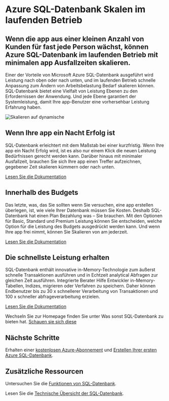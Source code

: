 <properties
   pageTitle="SQL Azure-Datenbank Skalen im laufenden Betrieb"
   description="Erfahren Sie, wie SQL-Datenbank im laufenden Betrieb skaliert"
   keywords=""
   services="sql-database"
   documentationCenter=""
   authors="CarlRabeler"
   manager="jhubbard"
   editor=""/>

<tags
   ms.service="sql-database"
   ms.devlang="NA"
   ms.topic="article"
   ms.tgt_pltfrm="NA"
   ms.workload="data-management"
   ms.date="10/13/2016"
   ms.author="carlrab"/>

# <a name="azure-sql-database-scales-on-the-fly"></a>Azure SQL-Datenbank Skalen im laufenden Betrieb

## <a name="when-your-app-grows-from-a-small-number-of-customers-to-just-about-everyone-azure-sql-database-can-scale-on-the-fly-with-minimal-app-downtime"></a>Wenn die app aus einer kleinen Anzahl von Kunden für fast jede Person wächst, können Azure SQL-Datenbank im laufenden Betrieb mit minimalen app Ausfallzeiten skalieren.

Einer der Vorteile von Microsoft Azure SQL-Datenbank ausgeführt wird Leistung nach oben oder nach unten, und im laufenden Betrieb schnelle Anpassung zum Ändern von Arbeitsbelastung Bedarf skalieren können. SQL-Datenbank bietet eine Vielfalt von Leistung Ebenen zu den Erfordernissen der Anwendung. Und jede Ebene garantiert der Systemleistung, damit Ihre app-Benutzer eine vorhersehbar Leistung Erfahrung haben.

![Skalieren auf dynamische](./media/sql-database-scale-on-the-fly/sql-database-scale-on-the-fly.png)

## <a name="when-your-app-is-an-overnight-success"></a>Wenn Ihre app ein Nacht Erfolg ist
SQL-Datenbank erleichtert mit dem Maßstab bei einer kurzfristig. Wenn Ihre app ein Nacht Erfolg wird, ist es also nur einem Klick die neuen Leistung Bedürfnissen gerecht werden kann. Darüber hinaus mit minimaler Ausfallzeit, brauchen Sie sich Ihre app einen Treffer aufzeichnen, gegebener Zeit skalieren kümmern oder nach unten.

[Lesen Sie die Dokumentation](http://go.microsoft.com/fwlink/?LinkID=787569)

## <a name="within-your-budget"></a>Innerhalb des Budgets  

Das letzte, was, das Sie sollten wenn Sie versuchen, eine app erstellen überlegen, ist, wie viele Ihrer Datenbank müssen Sie Kosten. Deshalb SQL-Datenbank hat einen Plan Bezahlung was – Sie brauchen. Mit den Optionen für Basic, Standard und Premium Leistung können Sie entscheiden, welche Option für die Leistung des Budgets ausgedrückt werden kann. Und wenn Ihre app frei nimmt, können Sie Skalieren von am jederzeit.

[Lesen Sie die Dokumentation](http://go.microsoft.com/fwlink/?LinkID=787570)

## <a name="get-the-fastest-performance"></a>Die schnellste Leistung erhalten

SQL-Datenbank enthält innovative in-Memory-Technologie zum äußerst schnelle Transaktionen ausführen und in Echtzeit analytical Abfragen zur gleichen Zeit ausführen. Integrierte Berater Hilfe Entwickler in-Memory-Tabellen, Indizes, migrieren oder Verfahren zu speichern. Daher können Endbenutzer bis zu 30 x schnellerer Verarbeitung von Transaktionen und 100 x schneller abfrageverarbeitung erzielen.  

[Lesen Sie die Dokumentation](http://go.microsoft.com/fwlink/?LinkID=787580)

Wechseln Sie zur Homepage finden Sie unter Was sonst SQL-Datenbank zu bieten hat.
[Schauen sie sich diese](https://azure.microsoft.com/services/sql-database/) 

## <a name="next-steps"></a>Nächste Schritte

Erhalten einer [kostenlosen Azure-Abonnement](https://azure.microsoft.com/get-started/) und [Erstellen Ihrer ersten Azure SQL-Datenbank](sql-database-get-started.md).

## <a name="additional-resources"></a>Zusätzliche Ressourcen

Untersuchen Sie die [Funktionen von SQL-Datenbank](https://azure.microsoft.com/services/sql-database/).
 
Lesen Sie die [Technische Übersicht der SQL-Datenbank](sql-database-technical-overview.md).
